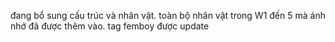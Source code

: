 đang bổ sung cấu trúc và nhân vật. toàn bộ nhân vật trong W1 đến 5 mà ánh nhớ đã được thêm vào. 
tag femboy được update